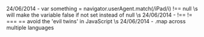 
24/06/2014 - var something = navigator.userAgent.match(/iPad/i) !== null \s
             will make the variable false if not set instead of null \s
24/06/2014 - !== != === == avoid the 'evil twins' in JavaScript \s
24/06/2014 - .map across multiple languages
